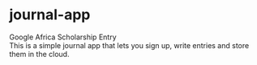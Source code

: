 # journal-app
Google Africa Scholarship Entry  
This is a simple journal app that lets you sign up, write entries and store them in the cloud.
